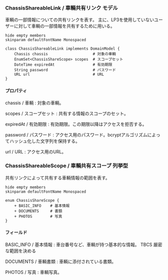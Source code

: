 ### ChassisShareableLink / 車輌共有リンク モデル

車輌の一部情報についての共有リンクを表す。
主に、LP3を使用していないユーザーに対して車輌の一部情報を共有するために用いる。

```plantuml
hide empty members
skinparam defaultFontName Monospaced

class ChassisShareableLink implements DomainModel {
    Chassis chassis                    # 対象の車輌
    EnumSet<ChassisShareScope> scopes  # スコープセット
    DateTime expiredAt                 # 有効期限
    String password                    # パスワード
    URL url                            # URL
}
```

#### プロパティ

chassis / 車輌
: 対象の車輌。

scopes / スコープセット
: 共有する情報のスコープのセット。

expiredAt / 有効期限
: 有効期限。この期限以降はアクセスを拒否する。

password / パスワード
: アクセス用のパスワード。bcryptアルゴリズムによってハッシュ化した文字列を保持する。

url / URL
: アクセス用のURL。


### ChassisShareableScope / 車輌共有スコープ 列挙型

共有リンクによって共有する車輌情報の範囲を表す。

```plantuml
hide empty members
skinparam defaultFontName Monospaced

enum ChassisShareScope {
    + BASIC_INFO    # 基本情報
    + DOCUMENTS     # 書類
    + PHOTOS        # 写真
}
```

#### フィールド

BASIC_INFO / 基本情報
: 車台番号など、車輌が持つ基本的な情報。 TBCS 厳密な範囲を決める

DOCUMENTS / 車輌書類
: 車輌に添付されている書類。

PHOTOS / 写真
: 車輌写真。
